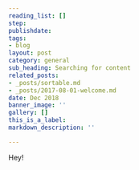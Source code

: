 ```yaml
---
reading_list: []
step: 
publishdate: 
tags:
- blog
layout: post
category: general
sub_heading: Searching for content
related_posts:
- _posts/sortable.md
- _posts/2017-08-01-welcome.md
date: Dec 2018
banner_image: ''
gallery: []
this_is_a_label: 
markdown_description: ''

---
```

Hey!